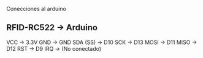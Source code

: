 Conecciones al arduino

RFID-RC522    ->   Arduino 
------------------------------
VCC          ->   3.3V
GND          ->   GND
SDA (SS)     ->   D10
SCK          ->   D13
MOSI         ->   D11
MISO         ->   D12
RST          ->   D9
IRQ          ->   (No conectado)
